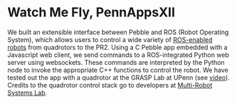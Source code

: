 # Watch Me Fly, PennAppsXII
We built an extensible interface between Pebble and ROS (Robot Operating System), which allows users to control a wide variety of [ROS-enabled robots][1] from quadrotors to the PR2. Using a C Pebble app embedded with a Javascript web client, we send commands to a ROS-integrated Python web server using websockets. These commands are interpreted by the Python node to invoke the appropriate C++ functions to control the robot. We have tested out the app with a quadrotor at the GRASP Lab at UPenn (see [video][3]). Credits to the quadrotor control stack go to developers at [Multi-Robot Systems Lab][2].

[1]: http://wiki.ros.org/Robots
[2]: http://www.kumarrobotics.org/
[3]: https://youtu.be/ivk6Bjj3Kno
